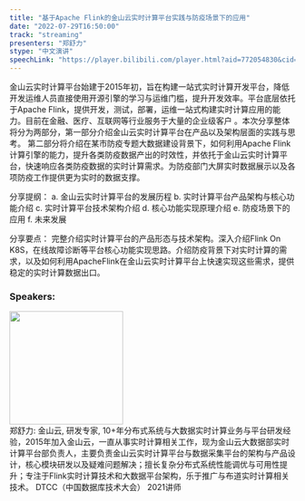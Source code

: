 ```yaml
---
title: "基于Apache Flink的金山云实时计算平台实践与防疫场景下的应用"
date: "2022-07-29T16:50:00"
track: "streaming"
presenters: "郑舒力"
stype: "中文演讲"
speechLink: "https://player.bilibili.com/player.html?aid=772054830&cid=806318848&page=1"
---
```

金山云实时计算平台始建于2015年初，旨在构建一站式实时计算开发平台，降低开发运维人员直接使用开源引擎的学习与运维门槛，提升开发效率。平台底层依托于Apache Flink，提供开发，测试，部署，运维一站式构建实时计算应用的能力。目前在金融、医疗、互联网等行业服务于大量的企业级客户 。本次分享整体将分为两部分，第一部分介绍金山云实时计算平台在产品以及架构层面的实践与思考。 第二部分将介绍在某市防疫专题大数据建设背景下，如何利用Apache Flink计算引擎的能力，提升各类防疫数据产出的时效性，并依托于金山云实时计算平台，快速响应各类防疫数据的实时计算需求。为防疫部门大屏实时数据展示以及各项防疫工作提供更为实时的数据支撑。
 
分享提纲： 
a. 金山云实时计算平台的发展历程
b. 实时计算平台产品架构与核心功能介绍
c. 实时计算平台技术架构介绍
d. 核心功能实现原理介绍
e. 防疫场景下的应用
f. 未来发展
 
分享要点： 
完整介绍实时计算平台的产品形态与技术架构。深入介绍Flink On K8S，在线故障诊断等平台核心功能实现思路。介绍防疫背景下对实时计算的需求，以及如何利用ApacheFlink在金山云实时计算平台上快速实现这些需求，提供稳定的实时计算数据出口。
 ### Speakers: 
 <img src="images/speaker/1233.png" width="200" /><br>郑舒力: 金山云, 研发专家, 10+年分布式系统与大数据实时计算业务与平台研发经验，2015年加入金山云，一直从事实时计算相关工作，现为金山云大数据部实时计算平台部负责人，主要负责金山云实时计算平台与数据采集平台的架构与产品设计，核心模块研发以及疑难问题解决；擅长复杂分布式系统性能调优与可用性提升；专注于Flink实时计算技术和大数据平台架构，乐于推广与布道实时计算相关技术。
DTCC（中国数据库技术大会） 2021讲师

 